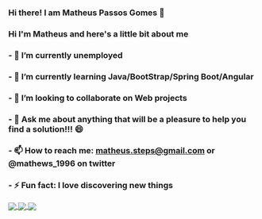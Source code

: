 ### Hi there! I am Matheus Passos Gomes 👋

<!--
**mathews19/mathews19** is a ✨ _special_ ✨ repository because its `README.md` (this file) appears on your GitHub profile.-->

 ### Hi I'm Matheus and here's a little bit about me

### - 🔭 I’m currently unemployed
### - 🌱 I’m currently learning Java/BootStrap/Spring Boot/Angular
### - 👯 I’m looking to collaborate on Web projects
### - 💬 Ask me about anything that will be a pleasure to help you find a solution!!!  😄
### - 📫 How to reach me: matheus.steps@gmail.com or @mathews_1996 on twitter
### - ⚡ Fun fact: I love discovering new things


<a href="https://github.com/anuraghazra/github-readme-stats">
 <img align="center" src="https://github-readme-stats.vercel.app/api?username=mathews19" />
<a href="https://github.com/mathews19/github-readme-stats">
  <img align="center" src="https://github-readme-stats.vercel.app/api/top-langs/?username=mathews19&layout=compact" />
</a>
<a href="https://github.com/mathews19/github-readme-stats">
  <img align="center" src="https://github-readme-stats.vercel.app/api/wakatime?username=mathews19" />
</a>
